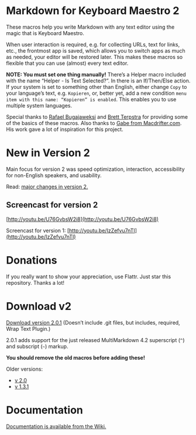 Markdown for Keyboard Maestro 2
===============================

These macros help you write Markdown with any text editor using the magic that is Keyboard Maestro.

When user interaction is required, e.g. for collecting URLs, text for links, etc., the frontmost app is saved, which allows you to switch apps as much as needed, your editor will be restored later. This makes these macros so flexible that you can use (almost) every text editor.

**NOTE: You must set one thing manually!** There’s a Helper macro included with the name “Helper - Is Text Selected?”. In there is an If/Then/Else action. If your system is set to something other than English, either change `Copy` to your language’s text, e.g. `Kopieren`, or, better yet, add a new condition `menu item with this name: “Kopieren” is enabled`. This enables you to use multiple system languages.

Special thanks to [Rafael Bugajaweksi](https://github.com/rbugajewski/) and [Brett Terpstra](http://brettterpstra.com) for providing some of the basics of these macros. Also thanks to [Gabe from Macdrifter.com](http://macdrifter.com). His work gave a lot of inspiration for this project.

# New in Version 2 #

Main focus for version 2 was speed optimization, interaction, accessibility for non-English speakers, and usability.

Read: [major changes in version 2.](https://github.com/Zettt/km-markdown-library/wiki/Changes-in-Version-2 "Changes in Version 2 · Zettt/km-markdown-library Wiki · GitHub")

## Screencast for version 2 ##

[http://youtu.be/U76GvbsW2i8](http://youtu.be/U76GvbsW2i8)

Screencast for version 1: [http://youtu.be/IzZefvu7nTI](http://youtu.be/IzZefvu7nTI)

# Donations #

If you really want to show your appreciation, use Flattr. Just star this repository. Thanks a lot!

# Download v2 #

[Download version 2.0.1](https://app.box.com/s/9p9011wtdse741f3nx9i) (Doesn’t include .git files, but includes, required, Wrap Text Plugin.)

2.0.1 adds support for the just released MultiMarkdown 4.2 superscript (`^`) and subscript (`~`) markup.

**You should remove the old macros before adding these!**

Older versions:

* [v 2.0](https://app.box.com/s/f5wpiz0vb50b9m63laxq)
* [v 1.3.1](https://app.box.com/s/vd1ofs4jabpq8lrt6nta)

# Documentation #

[Documentation is available from the Wiki.](https://github.com/Zettt/km-markdown-library/wiki "Home · Zettt/km-markdown-library Wiki · GitHub")